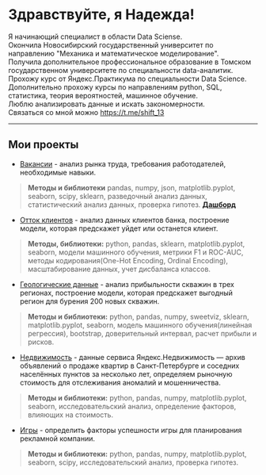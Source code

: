 # Здравствуйте, я Надежда!  
Я начинающий специалист в области Data Sciense.  
Окончила Новосибирский государственный университет по направлению "Механика и математическое моделирование".  
Получила дополнительное профессиональное образование в Томском государственном университете по специальности data-аналитик.  
Прохожу курс от Яндекс.Практикума по специальности Data Science.  
Дополнительно прохожу курсы по направлениям python, SQL, статистика, теория вероятностей, машинное обучение.  
Люблю анализировать данные и искать закономерности.  
Связаться со мной можно https://t.me/shift_13  

--- 
## Мои проекты  
* [Вакансии](https://github.com/shift-13/vacancy) - анализ рынка труда, требования работодателей, необходимые навыки.
>**Методы и библиотеки** pandas, numpy, json, matplotlib.pyplot, seaborn, scipy, sklearn, разведочный анализ данных, статистический анализ данных, проверка гипотез. [**Дашборд**](https://datalens.yandex.ru/hxfdg66xx2ik8)

* [Отток клиентов](https://github.com/shift-13/loss_of_customers) - анализ данных клиентов банка, построение модели, которая предскажет уйдет или останется клиент. 
>**Методы, библиотеки:** python, pandas, sklearn, matplotlib.pyplot, seaborn, модели машинного обучения, метрики F1 и ROC-AUC, методы кодирования(One-Hot Encoding, Ordinal Encoding), масштабирование данных, учет дисбаланса классов.  

* [Геологические данные](https://github.com/shift-13/geological_data) - анализ прибыльности скважин в трех регионах, построение модели, которая предскажет выгодный регион для бурения 200 новых скважин.
>**Методы и библиотеки:** python, pandas, numpy, sweetviz, sklearn, matplotlib.pyplot, seaborn, модель машинного обучения(линейная регрессия), bootstrap, доверительный интервал, расчет прибыли и рисков.

* [Недвижимость](https://github.com/shift-13/apartments_for_sale) - данные сервиса Яндекс.Недвижимость — архив объявлений о продаже квартир в Санкт-Петербурге и соседних населённых пунктов за несколько лет, определяем рыночную стоимость для отслеживания аномалий и мошенничества.
> **Методы и библиотеки:** python, pandas, numpy, matplotlib.pyplot, seaborn, исследовательский анализ, определение факторов, влияющих на стоимость.

* [Игры](https://github.com/shift-13/games) - определить факторы успешности игры для планирования рекламной компании.
>  **Методы и библиотеки:** python, pandas, numpy, matplotlib.pyplot, seaborn, scipy, исследовательский анализ, проверка гипотез.
